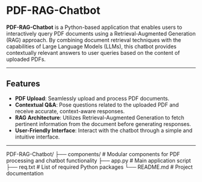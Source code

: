 # PDF-RAG-Chatbot

**PDF-RAG-Chatbot** is a Python-based application that enables users to interactively query PDF documents using a Retrieval-Augmented Generation (RAG) approach. By combining document retrieval techniques with the capabilities of Large Language Models (LLMs), this chatbot provides contextually relevant answers to user queries based on the content of uploaded PDFs.

---

##  Features

- **PDF Upload**: Seamlessly upload and process PDF documents.  
- **Contextual Q&A**: Pose questions related to the uploaded PDF and receive accurate, context-aware responses.  
- **RAG Architecture**: Utilizes Retrieval-Augmented Generation to fetch pertinent information from the document before generating responses.  
- **User-Friendly Interface**: Interact with the chatbot through a simple and intuitive interface.  

---

PDF-RAG-Chatbot/
├── components/        # Modular components for PDF processing and chatbot functionality
├── app.py             # Main application script
├── req.txt            # List of required Python packages
└── README.md          # Project documentation

